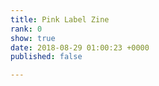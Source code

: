 ```yaml
---
title: Pink Label Zine
rank: 0
show: true
date: 2018-08-29 01:00:23 +0000
published: false

---
```


